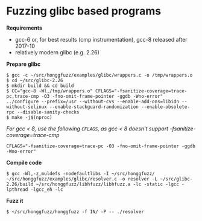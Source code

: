 # Fuzzing glibc based programs #

**Requirements**
 * gcc-6 or, for best results (cmp instrumentation), gcc-8 released after 2017-10
 * relatively modern glibc (e.g. 2.26)

**Prepare glibc**

```shell
$ gcc -c ~/src/honggfuzz/examples/glibc/wrappers.c -o /tmp/wrappers.o
$ cd ~/src/glibc-2.26
$ mkdir build && cd build
$ CC="gcc-8 -Wl,/tmp/wrappers.o" CFLAGS="-fsanitize-coverage=trace-pc,trace-cmp -O3 -fno-omit-frame-pointer -ggdb -Wno-error" ../configure --prefix=/usr --without-cvs --enable-add-ons=libidn --without-selinux --enable-stackguard-randomization --enable-obsolete-rpc --disable-sanity-checks
$ make -j$(nproc)
```

_For gcc < 8, use the following ```CFLAGS```, as gcc < 8 doesn't support -fsanitize-coverage=trace-cmp_

```shell
CFLAGS="-fsanitize-coverage=trace-pc -O3 -fno-omit-frame-pointer -ggdb -Wno-error"
```

**Compile code**

```shell
$ gcc -Wl,-z,muldefs -nodefaultlibs -I ~/src/honggfuzz/ ~/src/honggfuzz/examples/glibc/resolver.c -o resolver -L ~/src/glibc-2.26/build ~/src/honggfuzz/libhfuzz/libhfuzz.a -lc -static -lgcc -lpthread -lgcc_eh -lc
```

**Fuzz it**

```shell
$ ~/src/honggfuzz/honggfuzz -f IN/ -P -- ./resolver
```
